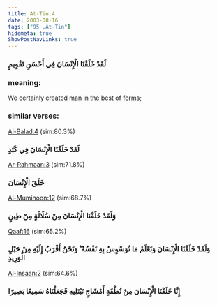 ```yaml
---
title: At-Tin:4
date: 2003-08-16
tags: ["95 .At-Tin"]
hidemeta: true 
ShowPostNavLinks: true 
---
```

### لَقَدْ خَلَقْنَا الْإِنْسَانَ فِي أَحْسَنِ تَقْوِيمٍ
### meaning: 
We certainly created man in the best of forms;
### similar verses: 

[Al-Balad:4](/90/4) (sim:80.3%)

### لَقَدْ خَلَقْنَا الْإِنْسَانَ فِي كَبَدٍ

[Ar-Rahmaan:3](/55/3) (sim:71.8%)

### خَلَقَ الْإِنْسَانَ

[Al-Muminoon:12](/23/12) (sim:68.7%)

### وَلَقَدْ خَلَقْنَا الْإِنْسَانَ مِنْ سُلَالَةٍ مِنْ طِينٍ

[Qaaf:16](/50/16) (sim:65.2%)

### وَلَقَدْ خَلَقْنَا الْإِنْسَانَ وَنَعْلَمُ مَا تُوَسْوِسُ بِهِ نَفْسُهُ ۖ وَنَحْنُ أَقْرَبُ إِلَيْهِ مِنْ حَبْلِ الْوَرِيدِ

[Al-Insaan:2](/76/2) (sim:64.6%)

### إِنَّا خَلَقْنَا الْإِنْسَانَ مِنْ نُطْفَةٍ أَمْشَاجٍ نَبْتَلِيهِ فَجَعَلْنَاهُ سَمِيعًا بَصِيرًا
